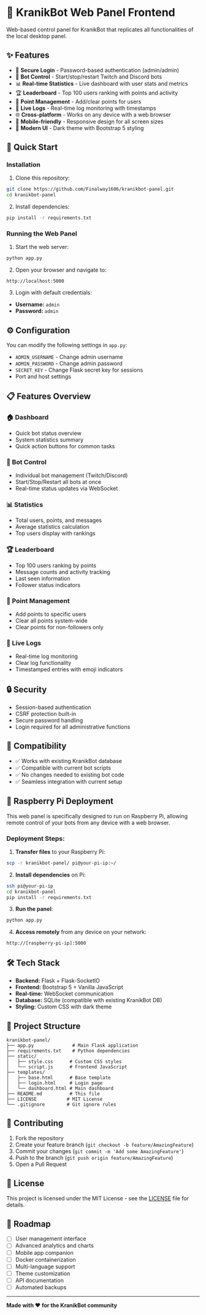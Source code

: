 # 🎨 KranikBot Web Panel Frontend

Web-based control panel for KranikBot that replicates all functionalities of the local desktop panel.

## ✨ Features

- 🔐 **Secure Login** - Password-based authentication (admin/admin)
- 🤖 **Bot Control** - Start/stop/restart Twitch and Discord bots
- 📊 **Real-time Statistics** - Live dashboard with user stats and metrics
- 🏆 **Leaderboard** - Top 100 users ranking with points and activity
- 🎯 **Point Management** - Add/clear points for users
- 📝 **Live Logs** - Real-time log monitoring with timestamps
- 🌐 **Cross-platform** - Works on any device with a web browser
- 📱 **Mobile-friendly** - Responsive design for all screen sizes
- 🎨 **Modern UI** - Dark theme with Bootstrap 5 styling

## 🚀 Quick Start

### Installation

1. Clone this repository:
```bash
git clone https://github.com/Finalway1606/kranikbot-panel.git
cd kranikbot-panel
```

2. Install dependencies:
```bash
pip install -r requirements.txt
```

### Running the Web Panel

1. Start the web server:
```bash
python app.py
```

2. Open your browser and navigate to:
```
http://localhost:5000
```

3. Login with default credentials:
- **Username:** `admin`
- **Password:** `admin`

## ⚙️ Configuration

You can modify the following settings in `app.py`:

- `ADMIN_USERNAME` - Change admin username
- `ADMIN_PASSWORD` - Change admin password  
- `SECRET_KEY` - Change Flask secret key for sessions
- Port and host settings

## 📋 Features Overview

### 🏠 Dashboard
- Quick bot status overview
- System statistics summary
- Quick action buttons for common tasks

### 🤖 Bot Control
- Individual bot management (Twitch/Discord)
- Start/Stop/Restart all bots at once
- Real-time status updates via WebSocket

### 📊 Statistics
- Total users, points, and messages
- Average statistics calculation
- Top users display with rankings

### 🏆 Leaderboard
- Top 100 users ranking by points
- Message counts and activity tracking
- Last seen information
- Follower status indicators

### 🎯 Point Management
- Add points to specific users
- Clear all points system-wide
- Clear points for non-followers only

### 📝 Live Logs
- Real-time log monitoring
- Clear log functionality
- Timestamped entries with emoji indicators

## 🔒 Security

- Session-based authentication
- CSRF protection built-in
- Secure password handling
- Login required for all administrative functions

## 🔧 Compatibility

- ✅ Works with existing KranikBot database
- ✅ Compatible with current bot scripts
- ✅ No changes needed to existing bot code
- ✅ Seamless integration with current setup

## 🍓 Raspberry Pi Deployment

This web panel is specifically designed to run on Raspberry Pi, allowing remote control of your bots from any device with a web browser.

### Deployment Steps:

1. **Transfer files** to your Raspberry Pi:
```bash
scp -r kranikbot-panel/ pi@your-pi-ip:~/
```

2. **Install dependencies** on Pi:
```bash
ssh pi@your-pi-ip
cd kranikbot-panel
pip install -r requirements.txt
```

3. **Run the panel**:
```bash
python app.py
```

4. **Access remotely** from any device on your network:
```
http://[raspberry-pi-ip]:5000
```

## 🛠️ Tech Stack

- **Backend:** Flask + Flask-SocketIO
- **Frontend:** Bootstrap 5 + Vanilla JavaScript
- **Real-time:** WebSocket communication
- **Database:** SQLite (compatible with existing KranikBot DB)
- **Styling:** Custom CSS with dark theme

## 📁 Project Structure

```
kranikbot-panel/
├── app.py              # Main Flask application
├── requirements.txt    # Python dependencies
├── static/
│   ├── style.css      # Custom CSS styles
│   └── script.js      # Frontend JavaScript
├── templates/
│   ├── base.html      # Base template
│   ├── login.html     # Login page
│   └── dashboard.html # Main dashboard
├── README.md          # This file
├── LICENSE           # MIT License
└── .gitignore        # Git ignore rules
```

## 🤝 Contributing

1. Fork the repository
2. Create your feature branch (`git checkout -b feature/AmazingFeature`)
3. Commit your changes (`git commit -m 'Add some AmazingFeature'`)
4. Push to the branch (`git push origin feature/AmazingFeature`)
5. Open a Pull Request

## 📄 License

This project is licensed under the MIT License - see the [LICENSE](LICENSE) file for details.

## 🎯 Roadmap

- [ ] User management interface
- [ ] Advanced analytics and charts
- [ ] Mobile app companion
- [ ] Docker containerization
- [ ] Multi-language support
- [ ] Theme customization
- [ ] API documentation
- [ ] Automated backups

---

**Made with ❤️ for the KranikBot community**
